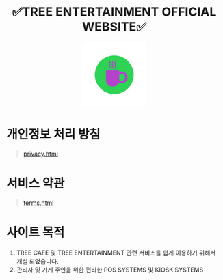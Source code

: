 <h1 align="center">✅️TREE ENTERTAINMENT OFFICIAL WEBSITE✅️</h1>

<p align="center">
  <img src="resources/logo500.png" style="width: 30%;" />
</p>

# 개인정보 처리 방침

> [privacy.html](https://appwebsite.tech/privacy.html)

# 서비스 약관

> [terms.html](https://appwebsite.tech/terms.html)

# 사이트 목적

1. TREE CAFE 및 TREE ENTERTAINMENT 관련 서비스를 쉽게 이용하기 위해서 개설 되었습니다.
2. 관리자 및 가게 주인을 위한 편리한 POS SYSTEMS 및 KIOSK SYSTEMS
